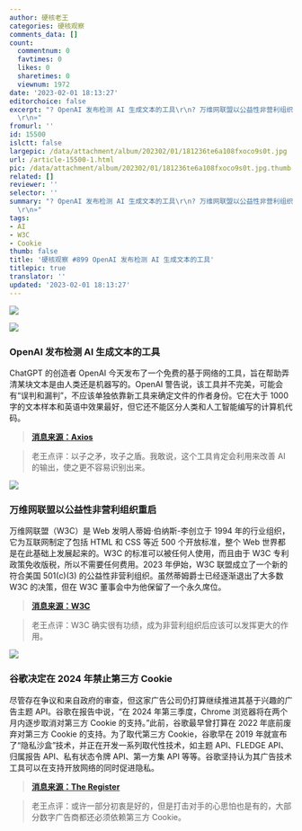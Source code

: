 ```yaml
---
author: 硬核老王
categories: 硬核观察
comments_data: []
count:
  commentnum: 0
  favtimes: 0
  likes: 0
  sharetimes: 0
  viewnum: 1972
date: '2023-02-01 18:13:27'
editorchoice: false
excerpt: "? OpenAI 发布检测 AI 生成文本的工具\r\n? 万维网联盟以公益性非营利组织重启\r\n? 谷歌决定在 2024 年禁止第三方 Cookie\r\n»
  \r\n»"
fromurl: ''
id: 15500
islctt: false
largepic: /data/attachment/album/202302/01/181236te6a108fxoco9s0t.jpg
url: /article-15500-1.html
pic: /data/attachment/album/202302/01/181236te6a108fxoco9s0t.jpg.thumb.jpg
related: []
reviewer: ''
selector: ''
summary: "? OpenAI 发布检测 AI 生成文本的工具\r\n? 万维网联盟以公益性非营利组织重启\r\n? 谷歌决定在 2024 年禁止第三方 Cookie\r\n»
  \r\n»"
tags:
- AI
- W3C
- Cookie
thumb: false
title: '硬核观察 #899 OpenAI 发布检测 AI 生成文本的工具'
titlepic: true
translator: ''
updated: '2023-02-01 18:13:27'
---
```


![](/data/attachment/album/202302/01/181236te6a108fxoco9s0t.jpg)


![](/data/attachment/album/202302/01/181247z3b3d3jggxnsrxs8.jpg)


### OpenAI 发布检测 AI 生成文本的工具


ChatGPT 的创造者 OpenAI 今天发布了一个免费的基于网络的工具，旨在帮助弄清某块文本是由人类还是机器写的。OpenAI 警告说，该工具并不完美，可能会有“误判和漏判”，不应该单独依靠新工具来确定文件的作者身份。它在大于 1000 字的文本样本和英语中效果最好，但它还不能区分人类和人工智能编写的计算机代码。



> 
> **[消息来源：Axios](https://www.axios.com/2023/01/31/openai-chatgpt-detector-tool-machine-written-text)**
> 
> 
> 



> 
> 老王点评：以子之矛，攻子之盾。我敢说，这个工具肯定会利用来改善 AI 的输出，使之更不容易识别出来。
> 
> 
> 


![](/data/attachment/album/202302/01/181255mke30ujleepj2gqu.jpg)


### 万维网联盟以公益性非营利组织重启


万维网联盟（W3C）是 Web 发明人蒂姆·伯纳斯-李创立于 1994 年的行业组织，它为互联网制定了包括 HTML 和 CSS 等近 500 个开放标准，整个 Web 世界都是在此基础上发展起来的。W3C 的标准可以被任何人使用，而且由于 W3C 专利政策免收版税，所以不需要任何费用。2023 年伊始，W3C 联盟成立了一个新的符合美国 501(c)(3) 的公益性非营利组织。虽然蒂姆爵士已经逐渐退出了大多数 W3C 的决策，但在 W3C 董事会中为他保留了一个永久席位。



> 
> **[消息来源：W3C](https://www.w3.org/2023/01/pressrelease-w3c-le-launched.html.en)**
> 
> 
> 



> 
> 老王点评：W3C 确实很有功绩，成为非营利组织后应该可以发挥更大的作用。
> 
> 
> 


![](/data/attachment/album/202302/01/181309o1ab1v0psbrou1z9.jpg)


### 谷歌决定在 2024 年禁止第三方 Cookie


尽管存在争议和来自政府的审查，但这家广告公司仍打算继续推进其基于兴趣的广告主题 API。谷歌在报告中说，“在 2024 年第三季度，Chrome 浏览器将在两个月内逐步取消对第三方 Cookie 的支持。”此前，谷歌最早曾打算在 2022 年底前废弃对第三方 Cookie 的支持。为了取代第三方 Cookie，谷歌早在 2019 年就宣布了“隐私沙盒”技术，并正在开发一系列取代性技术，如主题 API、FLEDGE API、归属报告 API、私有状态令牌 API、第一方集 API 等等。谷歌坚持认为其广告技术工具可以在支持开放网络的同时促进隐私。



> 
> **[消息来源：The Register](https://www.theregister.com/2023/02/01/google_cookie_sandbox/)**
> 
> 
> 



> 
> 老王点评：或许一部分初衷是好的，但是打击对手的心思怕也是有的，大部分数字广告商都还必须依赖第三方 Cookie。
> 
> 
>